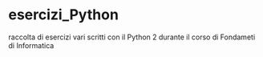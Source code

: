 # esercizi_Python
raccolta di esercizi vari scritti con il Python 2 durante il corso di Fondameti di Informatica
